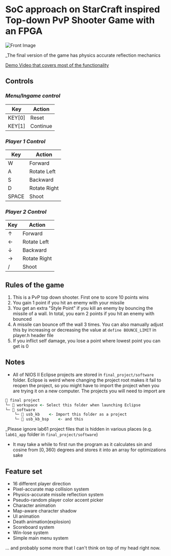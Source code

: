 # SoC approach on StarCraft inspired Top-down PvP Shooter Game with an FPGA

![Front Image](https://raw.githubusercontent.com/wonjongbot/final_project/main/giffront.gif)

_The final version of the game has physics accurate reflection mechanics

[Demo Video that covers most of the functionality](https://youtu.be/uepAv-EOpGw)

## Controls

### *Menu/Ingame control*

| Key| Action|
| --- | --- |
| KEY[0] | Reset |
| KEY[1] | Continue |

### *Player 1 Control*

| Key| Action|
| --- | --- |
| W | Forward |
|A|Rotate Left|
|S|Backward|
|D|Rotate Right|
|SPACE| Shoot|

### *Player 2 Control*

| Key| Action|
| --- | --- |
|↑|Forward|
|←|Rotate Left|
|↓|Backward|
|→|Rotate Right|
|/|Shoot|

## Rules of the game

1. This is a PvP top down shooter. First one to score 10 points wins
2. You gain 1 point if you hit an enemy with your missile
3. You get an extra "Style Point" if you kill an enemy by bouncing the missile of a wall. In total, you earn 2 points if you hit an enemy with bounced
4. A missile can bounce off the wall 3 times. You can also manually adjust this by increasing or decreasing the value at `define BOUNCE_LIMIT` in player.h header file
5. If you inflict self damage, you lose a point where lowest point you can get is 0

## Notes

- All of NIOS II Eclipse projects are stored in `final_project/software` folder. Eclipse is weird where changing the project root makes it fail to reopen the project, so you might have to import the project when you are trying it on a new computer. The projects you will need to import are

``` cmd
📁 final project
└─ 📁 workspace <- Select this folder when launching Eclipse
└─ 📁 software
    └─ 📁 usb_kb    <- Import this folder as a project
    └─ 📁 usb_kb_bsp    <- and this
```

_Please ignore lab61 project files that is hidden in various places (e.g. `lab61_app` folder in `final_project/software`)

- It may take a while to first run the program as it calculates sin and cosine from $[0, 360)$ degrees and stores it into an array for optimizations sake

## Feature set

- 16 different player direction
- Pixel-accurate map collision system
- Physics-accurate missile reflection system
- Pseudo-random player color accent picker
- Character animation
- Map-aware character shadow
- UI animation
- Death animation(explosion)
- Scoreboard system
- Win-lose system
- Simple main menu system

... and probably some more that I can't think on top of my head right now.

